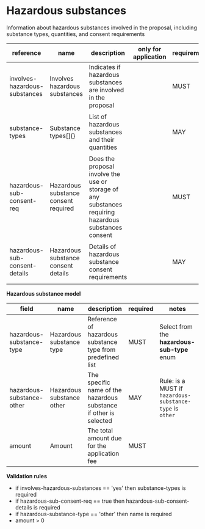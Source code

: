 # Hazardous substances

Information about hazardous substances involved in the proposal,
including substance types, quantities, and consent requirements


| reference | name | description | only for application | requirement | notes |
| --- | --- | --- | --- | --- | --- |
| involves-hazardous-substances | Involves hazardous substances | Indicates if hazardous substances are involved in the proposal |  | MUST | Select from the **yes-no-not-applicable** enum |
| substance-types | Substance types[]{} | List of hazardous substances and their quantities |  | MAY | Rule: is a MUST if `involves-hazardous-substances` is `yes` |
| hazardous-sub-consent-req | Hazardous substance consent required | Does the proposal involve the use or storage of any substances requiring hazardous substances consent |  | MUST |  |
| hazardous-sub-consent-details | Hazardous substance consent details | Details of hazardous substance consent requirements |  | MAY | Rule: is a MUST if `hazardous-sub-consent-req` is `True` |


**Hazardous substance model**

field | name | description | required | notes
-- | -- | -- | -- | --
hazardous-substance-type | Hazardous substance type | Reference of hazardous substance type from predefined list | MUST | Select from the **hazardous-sub-type** enum
hazardous-substance-other | Hazardous substance other | The specific name of the hazardous substance if other is selected | MAY | Rule: is a MUST if `hazardous-substance-type` is `other`
amount | Amount | The total amount due for the application fee | MUST | 

**Validation rules**

- if involves-hazardous-substances == 'yes' then substance-types is required
- if hazardous-sub-consent-req == true then hazardous-sub-consent-details is required
- if hazardous-substance-type == 'other' then name is required
- amount > 0